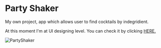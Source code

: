 # Party Shaker
My own project, app which allows user to find cocktails by indegridient. 

At this moment I'm at UI designing level. You can check it by clicking [HERE.](https://xd.adobe.com/view/bc591fc9-74f9-429d-7303-61987e1ae289-ca68/?fullscreen)	

![PartyShaker](https://i.imgur.com/Hl5uQn4.png)
